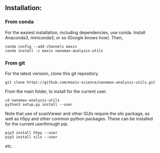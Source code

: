 ## Installation:

### From conda

For the easiest installation, including dependencies, use conda. Install Anaconda3, miniconda3, or so (Google knows how). Then,

```
conda config --add channels maxiv
conda install -c maxiv nanomax-analysis-utils
```

### From git

For the latest verision, clone this git repository.

```
git clone https://github.com/maxiv-science/nanomax-analysis-utils.git
```

From the main folder, to install for the current user.

```
cd nanomax-analysis-utils
python3 setup.py install --user
```

Note that use of scanViewer and other GUIs require the silx
package, as well as h5py and other common python packages.
These can be installed for the current userthrough pip.

```
pip3 install h5py --user
pip3 install silx --user
```

etc.

